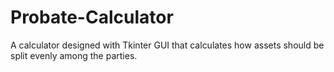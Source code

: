 # Probate-Calculator
A calculator designed with Tkinter GUI that calculates how assets should be split evenly among the parties.
